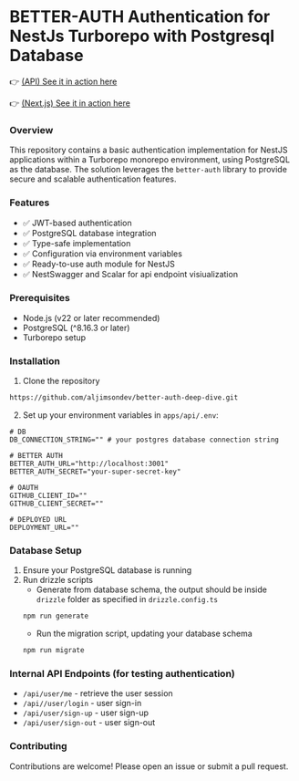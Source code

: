 # BETTER-AUTH Authentication for NestJs Turborepo with Postgresql Database
👉  [(API) See it in action here](https://better-auth-deep-dive.onrender.com/docs)

👉  [(Next.js) See it in action here](https://better-auth-deep-dive-web.vercel.app/)

### Overview
This repository contains a basic authentication implementation for NestJS applications within a Turborepo monorepo environment, using PostgreSQL as the database. The solution leverages the `better-auth` library to provide secure and scalable authentication features.

### Features
- ✅ JWT-based authentication
- ✅ PostgreSQL database integration
- ✅ Type-safe implementation
- ✅ Configuration via environment variables
- ✅ Ready-to-use auth module for NestJS
- ✅ NestSwagger and Scalar for api endpoint visiualization

### Prerequisites
- Node.js (v22 or later recommended)
- PostgreSQL (^8.16.3 or later)
- Turborepo setup

### Installation
1. Clone the repository
```sh 
https://github.com/aljimsondev/better-auth-deep-dive.git
```

2. Set up your environment variables in `apps/api/.env`:
```
# DB
DB_CONNECTION_STRING="" # your postgres database connection string

# BETTER AUTH
BETTER_AUTH_URL="http://localhost:3001"
BETTER_AUTH_SECRET="your-super-secret-key"

# OAUTH
GITHUB_CLIENT_ID=""
GITHUB_CLIENT_SECRET=""

# DEPLOYED URL
DEPLOYMENT_URL=""
```

### Database Setup
1. Ensure your PostgreSQL database is running
2. Run drizzle scripts
   - Generate from database schema, the output should be inside `drizzle` folder as specified in `drizzle.config.ts`
   ```sh
   npm run generate
   ```
   - Run the migration script, updating your database schema
    ```sh
   npm run migrate
   ```

### Internal API Endpoints (for testing authentication)
- `/api/user/me` - retrieve the user session
- `/api//user/login` - user sign-in
- `/api/user/sign-up` - user sign-up
- `/api/user/sign-out` - user sign-out

### Contributing
Contributions are welcome! Please open an issue or submit a pull request.
